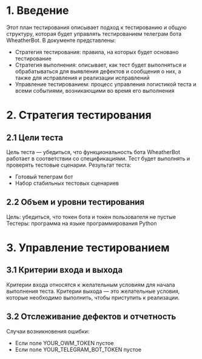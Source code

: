 # 1. Введение
Этот план тестирования описывает подход к тестированию и общую структуру, которая будет управлять тестированием телеграм бота WheatherBot. В документе представлены:
* Стратегия тестирования: правила, на которых будет основано тестирование  
* Стратегия выполнения: описывает, как тест будет выполняться и обрабатываться для выявления дефектов и сообщения о них, а также для исправления и реализации исправлений  
* Управление тестированием: процесс управления логистикой теста и всеми событиями, возникающими во время его выполнения   

# 2. Стратегия тестирования
##  2.1 Цели теста
  Цель теста — убедиться, что функциональность бота WheatherBot работает в соответствии со спецификациями. Тест будет выполнять и проверять тестовые сценарии. Результат теста:
  * Готовый телеграм бот
  * Набор стабильных тестовых сценариев
  
##  2.2 Объем и уровни тестирования
  Цель: убедиться, что токен бота и токен пользователя не пустые
  Тестеры: программа на языке программирования Python
  
# 3. Управление тестированием
## 3.1 Критерии входа и выхода
  Критерии входа относятся к желательным условиям для начала выполнения теста.
  Критерии выхода — это желательные условия, которые необходимо выполнить, чтобы приступить к реализации.
  
 ## 3.2 Отслеживание дефектов и отчетность
  Случаи возникновения ошибки:
  * Если поле YOUR_OWM_TOKEN пустое   
  * Если поле YOUR_TELEGRAM_BOT_TOKEN пустое 
